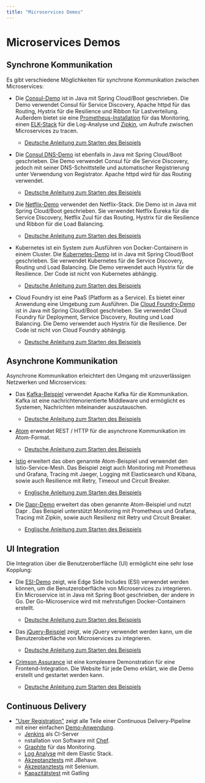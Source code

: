 ```yaml
---
title: "Microservices Demos"
---
```


# Microservices Demos

## Synchrone Kommunikation

Es gibt verschiedene Möglichkeiten für synchrone Kommunikation
zwischen Microservices:

* Die [Consul-Demo](https://github.com/ewolff/microservice-consul) ist
in Java mit Spring Cloud/Boot geschrieben. Die Demo verwendet Consul
für Service Discovery, Apache httpd für das Routing, Hystrix für
die Resilience und Ribbon für Lastverteilung. Außerdem
bietet sie eine
[Prometheus-Installation](https://github.com/ewolff/microservice-consul#prometheus)
für das Monitoring, einen
[ELK-Stack](https://github.com/ewolff/microservice-consul#elastic-stack)
für die Log-Analyse und
[Zipkin](https://github.com/ewolff/microservice-consul#zipkin), um
Aufrufe zwischen Microservices zu tracen.
  - [Deutsche Anleitung zum Starten des Beispiels](https://github.com/ewolff/microservice-consul/blob/master/WIE-LAUFEN.md)

* Die [Consul
DNS-Demo](https://github.com/ewolff/microservice-consul-dns) ist
ebenfalls in Java mit Spring Cloud/Boot geschrieben. Die Demo
verwendet Consul für die Service Discovery, jedoch mit seiner
DNS-Schnittstelle und automatischer Registrierung unter Verwendung von
Registrator. Apache httpd wird für das Routing verwendet.
  - [Deutsche Anleitung zum Starten des Beispiels](https://github.com/ewolff/microservice-consul-dns/blob/master/WIE-LAUFEN.md)

* Die [Netflix-Demo](https://github.com/ewolff/microservice) verwendet
den Netflix-Stack. Die Demo ist in Java mit Spring Cloud/Boot
geschrieben. Sie verwendet Netflix Eureka für die Service Discovery,
Netflix Zuul für das Routing, Hystrix für die Resilience und Ribbon
für die Load Balancing.
  - [Deutsche Anleitung zum Starten des Beispiels](https://github.com/ewolff/microservice/blob/master/WIE-LAUFEN.md)

* Kubernetes ist ein System zum Ausführen von Docker-Containern in
einem Cluster. Die
[Kubernetes-Demo](https://github.com/ewolff/microservice-kubernetes)
ist in Java mit Spring Cloud/Boot geschrieben. Sie verwendet
Kubernetes für die Service Discovery, Routing und Load Balancing. Die
Demo verwendet auch Hystrix für die Resilience. Der Code ist nicht von
Kubernetes abhängig.
  - [Deutsche Anleitung zum Starten des Beispiels](https://github.com/ewolff/microservice-kubernetes/blob/master/WIE-LAUFEN.md)

* Cloud Foundry ist eine PaaS (Platform as a Service). Es bietet einer
Anwendung eine Umgebung zum Ausführen. Die [Cloud Foundry-Demo](https://github.com/ewolff/microservice-cloudfoundry) ist in
Java mit Spring Cloud/Boot geschrieben. Sie verwendet Cloud Foundry
für Deployment, Service Discovery, Routing und Load Balancing. Die
Demo verwendet auch Hystrix für die Resilience. Der Code ist nicht von
Cloud Foundry abhängig.
  - [Deutsche Anleitung zum Starten des Beispiels](https://github.com/ewolff/microservice-cloudfoundry/blob/master/WIE-LAUFEN.md)

## Asynchrone Kommunikation

Asynchrone Kommunikation erleichtert den Umgang mit unzuverlässigen
Netzwerken und Microservices:

* Das [Kafka-Beispiel](https://github.com/ewolff/microservice-kafka)
  verwendet Apache Kafka für die Kommunikation. Kafka ist eine
  nachrichtenorientierte Middleware und ermöglicht es Systemen,
  Nachrichten miteinander auszutauschen.
  - [Deutsche Anleitung zum Starten des Beispiels](https://github.com/ewolff/microservice-kafka/blob/master/WIE-LAUFEN.md)

* [Atom](https://github.com/ewolff/microservice-atom) erwendet REST /
  HTTP für die asynchrone Kommunikation im Atom-Format.
  - [Deutsche Anleitung zum Starten des Beispiels](https://github.com/ewolff/microservice-atom/blob/master/WIE-LAUFEN.md)

* [Istio](https://github.com/ewolff/microservice-istio) erweitert das
  oben genannte Atom-Beispiel und verwendet den
  Istio-Service-Mesh. Das Beispiel zeigt auch Monitoring mit
  Prometheus und Grafana, Tracing mit Jaeger, Logging mit
  Elasticsearch und Kibana, sowie auch Resilience mit Retry, Timeout
  und Circuit Breaker.
  - [Englische Anleitung zum Starten des Beispiels](https://github.com/ewolff/microservice-istio/blob/master/HOW-TO-RUN.md)

* Die [Dapr-Demo](https://github.com/ewolff/microservice-dapr)
  erweitert das oben genannte Atom-Beispiel und nutzt Dapr . Das
  Beispiel unterstützt Monitoring mit Prometheus und Grafana, Tracing
  mit Zipkin, sowie auch Resilienz mit Retry und Circuit Breaker.
  - [Englische Anleitung zum Starten des Beispiels](https://github.com/ewolff/microservice-dapr/blob/master/HOW-TO-RUN.md)

## UI Integration

Die Integration über die Benutzeroberfläche (UI) ermöglicht eine sehr
lose Kopplung:

* Die [ESI-Demo](https://github.com/ewolff/SCS-ESI) zeigt, wie Edge
  Side Includes (ESI) verwendet werden können, um die
  Benutzeroberfläche von Microservices zu integrieren. Ein
  Microservice ist in Java mit Spring Boot geschrieben, der andere in
  Go. Der Go-Microservice wird mit mehrstufigen Docker-Containern
  erstellt.
  - [Deutsche Anleitung zum Starten des Beispiels](https://github.com/ewolff/SCS-ESI/blob/master/WIE-LAUFEN.md)

* Das [jQuery-Beispiel](https://github.com/ewolff/SCS-jQuery) zeigt,
  wie jQuery verwendet werden kann, um die Benutzeroberfläche von
  Microservices zu integrieren.
  - [Deutsche Anleitung zum Starten des Beispiels](https://github.com/ewolff/SCS-jQuery/blob/master/WIE-LAUFEN.md)

* [Crimson
  Assurance](https://github.com/ewolff/crimson-assurance-demo) ist
  eine komplexere Demonstration für eine Frontend-Integration. Die
  Website für jede Demo erklärt, wie die Demo erstellt und gestartet
  werden kann.
  - [Deutsche Anleitung zum Starten des Beispiels](https://github.com/ewolff/crimson-insurance-demo/blob/master/WIE-LAUFEN.md)

## Continuous Delivery

* ["User Registration"](https://github.com/ewolff/user-registration-V2/)
zeigt alle Teile einer Continuous Delivery-Pipeline mit einer einfachen [Demo-Anwendung](https://github.com/ewolff/user-registration-V2/tree/master/user-registration-application).
  - [Jenkins](https://github.com/ewolff/user-registration-V2/tree/master/ci-setup)  als CI-Server
  - nstallation von Software mit [Chef](https://github.com/ewolff/user-registration-V2/tree/master/chef).
  - [Graphite](https://github.com/ewolff/user-registration-V2/tree/master/graphite) für das Monitoring.
  - [Log
    Analyse](https://github.com/ewolff/user-registration-V2/tree/master/log-analysis)
    mit dem Elastic Stack.
  - [Akzeptanztests](https://github.com/ewolff/user-registration-V2/tree/master/user-registration-acceptancetest-jbehave) mit JBehave.
  - [Akzeptanztests](https://github.com/ewolff/user-registration-V2/tree/master/user-registration-acceptancetest-selenium) mit Selenium.
  - [Kapazitätstest](https://github.com/ewolff/user-registration-V2/tree/master/user-registration-capacitytest-gatling) mit Gatling
